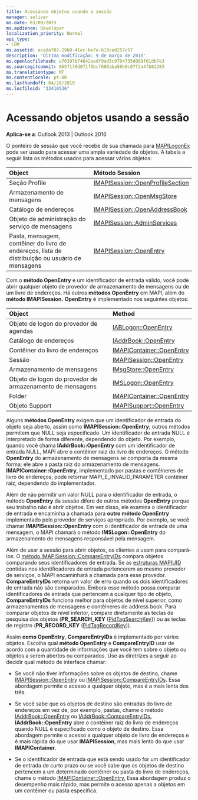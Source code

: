```yaml
---
title: Acessando objetos usando a sessão
manager: soliver
ms.date: 03/09/2015
ms.audience: Developer
localization_priority: Normal
api_type:
- COM
ms.assetid: ecada707-2960-41ec-be7e-619cad257c57
description: 'Última modificação: 9 de março de 2015'
ms.openlocfilehash: a76397b74642aedf9ad5c9704735d869f61db7e3
ms.sourcegitcommit: 8657170d071f9bcf680aba50b9c07f2a4fb82283
ms.translationtype: MT
ms.contentlocale: pt-BR
ms.lasthandoff: 04/28/2019
ms.locfileid: "33410536"
---
```

# <a name="accessing-objects-by-using-the-session"></a>Acessando objetos usando a sessão

  
  
**Aplica-se a**: Outlook 2013 | Outlook 2016 
  
O ponteiro de sessão que você recebe de sua chamada para [MAPILogonEx](mapilogonex.md) pode ser usado para acessar uma ampla variedade de objetos. A tabela a seguir lista os métodos usados para acessar vários objetos: 
  
|**Object**|**Método Session**|
|:-----|:-----|
|Seção Profile  <br/> |[IMAPISession::OpenProfileSection](imapisession-openprofilesection.md) <br/> |
|Armazenamento de mensagens  <br/> |[IMAPISession::OpenMsgStore](imapisession-openmsgstore.md) <br/> |
|Catálogo de endereços  <br/> |[IMAPISession::OpenAddressBook](imapisession-openaddressbook.md) <br/> |
|Objeto de administração do serviço de mensagens  <br/> |[IMAPISession::AdminServices](imapisession-adminservices.md) <br/> |
|Pasta, mensagem, contêiner do livro de endereços, lista de distribuição ou usuário de mensagens  <br/> |[IMAPISession::OpenEntry](imapisession-openentry.md) <br/> |
   
Com o **método OpenEntry** e um identificador de entrada válido, você pode abrir qualquer objeto de provedor de armazenamento de mensagens ou de um livro de endereços. Há outros **métodos OpenEntry** em MAPI, além do **método IMAPISession.** **OpenEntry** é implementado nos seguintes objetos: 
  
|**Object**|**Method**|
|:-----|:-----|
|Objeto de logon do provedor de agendas  <br/> |[IABLogon::OpenEntry](iablogon-openentry.md) <br/> |
|Catálogo de endereços  <br/> |[IAddrBook::OpenEntry](iaddrbook-openentry.md) <br/> |
|Contêiner do livro de endereços  <br/> |[IMAPIContainer::OpenEntry](imapicontainer-openentry.md) <br/> |
|Sessão  <br/> |[IMAPISession::OpenEntry](imapisession-openentry.md) <br/> |
|Armazenamento de mensagens  <br/> |[IMsgStore::OpenEntry](imsgstore-openentry.md) <br/> |
|Objeto de logon do provedor de armazenamento de mensagens  <br/> |[IMSLogon::OpenEntry](imslogon-openentry.md) <br/> |
|Folder  <br/> |[IMAPIContainer::OpenEntry](imapicontainer-openentry.md) <br/> |
|Objeto Support  <br/> |[IMAPISupport::OpenEntry](imapisupport-openentry.md) <br/> |
   
Alguns **métodos OpenEntry** exigem que um identificador de entrada do objeto seja aberto, assim como **IMAPISession::OpenEntry**; outros métodos permitem que NULL seja especificado. Um identificador de entrada NULL é interpretado de forma diferente, dependendo do objeto. Por exemplo, quando você chama **IAddrBook::OpenEntry** com um identificador de entrada NULL, MAPI abre o contêiner raiz do livro de endereços. O método **OpenEntry** do armazenamento de mensagens se comporta da mesma forma; ele abre a pasta raiz do armazenamento de mensagens. **IMAPIContainer::OpenEntry**, implementado por pastas e contêineres de livro de endereços, pode retornar MAPI_E_INVALID_PARAMETER contêiner raiz, dependendo do implementador. 
  
Além de não permitir um valor NULL para o identificador de entrada, o método **OpenEntry** da sessão difere de outros métodos **OpenEntry** porque seu trabalho não é abrir objetos. Em vez disso, ele examina o identificador de entrada e encaminha a chamada para **outro método OpenEntry** implementado pelo provedor de serviços apropriado. Por exemplo, se você chamar **IMAPISession::OpenEntry** com o identificador de entrada de uma mensagem, o MAPI chamará o método **IMSLogon::OpenEntry** do armazenamento de mensagens responsável pela mensagem. 
  
Além de usar a sessão para abrir objetos, os clientes a usam para compará-los. O [método IMAPISession::CompareEntryIDs](imapisession-compareentryids.md) compara objetos comparando seus identificadores de entrada. Se as [estruturas MAPIUID](mapiuid.md) contidas nos identificadores de entrada pertencerem ao mesmo provedor de serviços, o MAPI encaminhará a chamada para esse provedor. **CompareEntryIDs** retorna um valor de erro quando os dois identificadores de entrada não são comparados. Embora esse método possa comparar identificadores de entrada que pertencem a qualquer tipo de objeto, **CompareEntryIDs** funciona melhor para objetos de nível superior, como armazenamentos de mensagens e contêineres de address book. Para comparar objetos de nível inferior, compare diretamente as teclas de pesquisa dos objetos (**PR_SEARCH_KEY** ([PidTagSearchKey](pidtagsearchkey-canonical-property.md))) ou as teclas de registro (**PR_RECORD_KEY** ([PidTagRecordKey](pidtagrecordkey-canonical-property.md))). 
  
Assim **como OpenEntry**, **CompareEntryIDs** é implementado por vários objetos. Escolha qual **método OpenEntry** e **CompareEntryID** usar de acordo com a quantidade de informações que você tem sobre o objeto ou objetos a serem abertos ou comparados. Use as diretrizes a seguir ao decidir qual método de interface chamar: 
  
- Se você não tiver informações sobre os objetos de destino, chame [IMAPISession::OpenEntry](imapisession-openentry.md) ou [IMAPISession::CompareEntryIDs](imapisession-compareentryids.md). Essa abordagem permite o acesso a qualquer objeto, mas é a mais lenta dos três.
    
- Se você sabe que os objetos de destino são entradas do livro de endereços em vez de, por exemplo, pastas, chame o método [IAddrBook::OpenEntry](iaddrbook-openentry.md) ou [IAddrBook::CompareEntryIDs.](iaddrbook-compareentryids.md) **IAddrBook::OpenEntry** abre o contêiner raiz do livro de endereços quando NULL é especificado como o objeto de destino. Essa abordagem permite o acesso a qualquer objeto de livro de endereços e é mais rápida do que usar **IMAPISession**, mas mais lento do que usar **IMAPIContainer**.
    
- Se o identificador de entrada que está sendo usado for um identificador de entrada de curto prazo ou se você sabe que os objetos de destino pertencem a um determinado contêiner ou pasta do livro de endereços, chame o método [IMAPIContainer::OpenEntry.](imapicontainer-openentry.md) Essa abordagem produz o desempenho mais rápido, mas permite o acesso apenas a objetos em um contêiner ou pasta específica. 
    

